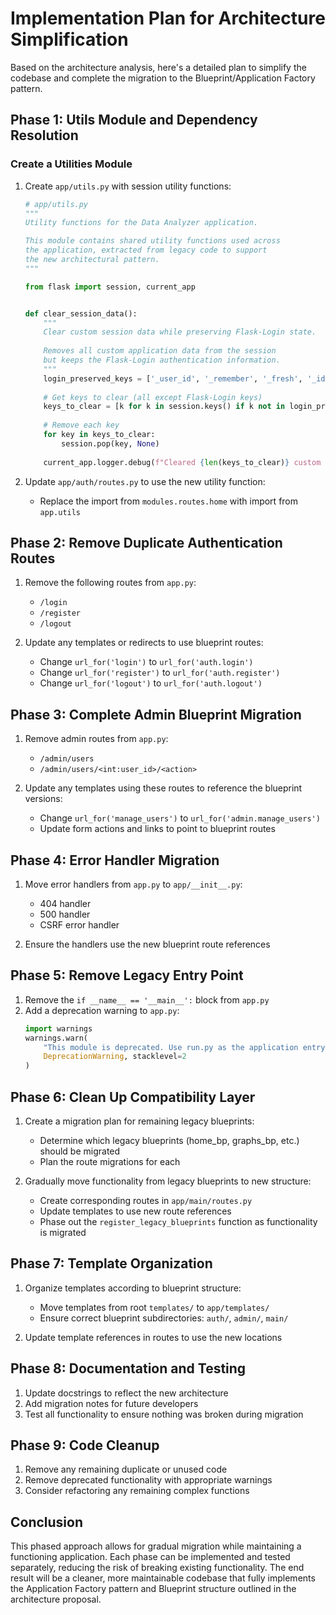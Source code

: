 # Implementation Plan for Architecture Simplification

Based on the architecture analysis, here's a detailed plan to simplify the codebase and complete the migration to the Blueprint/Application Factory pattern.

## Phase 1: Utils Module and Dependency Resolution

### Create a Utilities Module

1. Create `app/utils.py` with session utility functions:
   ```python
   # app/utils.py
   """
   Utility functions for the Data Analyzer application.

   This module contains shared utility functions used across
   the application, extracted from legacy code to support
   the new architectural pattern.
   """

   from flask import session, current_app


   def clear_session_data():
       """
       Clear custom session data while preserving Flask-Login state.
       
       Removes all custom application data from the session
       but keeps the Flask-Login authentication information.
       """
       login_preserved_keys = ['_user_id', '_remember', '_fresh', '_id']
       
       # Get keys to clear (all except Flask-Login keys)
       keys_to_clear = [k for k in session.keys() if k not in login_preserved_keys]
       
       # Remove each key
       for key in keys_to_clear:
           session.pop(key, None)
       
       current_app.logger.debug(f"Cleared {len(keys_to_clear)} custom session keys")
   ```

2. Update `app/auth/routes.py` to use the new utility function:
   - Replace the import from `modules.routes.home` with import from `app.utils`

## Phase 2: Remove Duplicate Authentication Routes

1. Remove the following routes from `app.py`:
   - `/login`
   - `/register`
   - `/logout`

2. Update any templates or redirects to use blueprint routes:
   - Change `url_for('login')` to `url_for('auth.login')`
   - Change `url_for('register')` to `url_for('auth.register')`
   - Change `url_for('logout')` to `url_for('auth.logout')`

## Phase 3: Complete Admin Blueprint Migration

1. Remove admin routes from `app.py`:
   - `/admin/users`
   - `/admin/users/<int:user_id>/<action>`

2. Update any templates using these routes to reference the blueprint versions:
   - Change `url_for('manage_users')` to `url_for('admin.manage_users')`
   - Update form actions and links to point to blueprint routes

## Phase 4: Error Handler Migration

1. Move error handlers from `app.py` to `app/__init__.py`:
   - 404 handler
   - 500 handler
   - CSRF error handler

2. Ensure the handlers use the new blueprint route references

## Phase 5: Remove Legacy Entry Point

1. Remove the `if __name__ == '__main__':` block from `app.py`
2. Add a deprecation warning to `app.py`:
   ```python
   import warnings
   warnings.warn(
       "This module is deprecated. Use run.py as the application entry point instead.",
       DeprecationWarning, stacklevel=2
   )
   ```

## Phase 6: Clean Up Compatibility Layer

1. Create a migration plan for remaining legacy blueprints:
   - Determine which legacy blueprints (home_bp, graphs_bp, etc.) should be migrated
   - Plan the route migrations for each

2. Gradually move functionality from legacy blueprints to new structure:
   - Create corresponding routes in `app/main/routes.py`
   - Update templates to use new route references
   - Phase out the `register_legacy_blueprints` function as functionality is migrated

## Phase 7: Template Organization

1. Organize templates according to blueprint structure:
   - Move templates from root `templates/` to `app/templates/`
   - Ensure correct blueprint subdirectories: `auth/`, `admin/`, `main/`

2. Update template references in routes to use the new locations

## Phase 8: Documentation and Testing

1. Update docstrings to reflect the new architecture
2. Add migration notes for future developers
3. Test all functionality to ensure nothing was broken during migration

## Phase 9: Code Cleanup

1. Remove any remaining duplicate or unused code
2. Remove deprecated functionality with appropriate warnings
3. Consider refactoring any remaining complex functions

## Conclusion

This phased approach allows for gradual migration while maintaining a functioning application. Each phase can be implemented and tested separately, reducing the risk of breaking existing functionality. The end result will be a cleaner, more maintainable codebase that fully implements the Application Factory pattern and Blueprint structure outlined in the architecture proposal.
